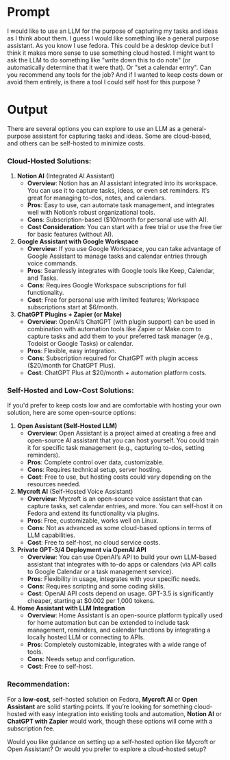 # Prompt

I would like to use an LLM for the purpose of capturing my tasks and ideas as I think about them. I guess I would like something like a general purpose assistant. As you know I use fedora. This could be a desktop device but I think it makes more sense to use something cloud hosted. I might want to ask the LLM to do something like "write down this to do note" (or automatically determine that it were that). Or "set a calendar entry". Can you recommend any tools for the job? And if I wanted to keep costs down or avoid them entirely, is there a tool I could self host for this purpose ?

# Output

There are several options you can explore to use an LLM as a general-purpose assistant for capturing tasks and ideas. Some are cloud-based, and others can be self-hosted to minimize costs.

### Cloud-Hosted Solutions:

1. **Notion AI** (Integrated AI Assistant)
   - **Overview**: Notion has an AI assistant integrated into its workspace. You can use it to capture tasks, ideas, or even set reminders. It’s great for managing to-dos, notes, and calendars.
   - **Pros**: Easy to use, can automate task management, and integrates well with Notion’s robust organizational tools.
   - **Cons**: Subscription-based ($10/month for personal use with AI).
   - **Cost Consideration**: You can start with a free trial or use the free tier for basic features (without AI).
2. **Google Assistant with Google Workspace**
   - **Overview**: If you use Google Workspace, you can take advantage of Google Assistant to manage tasks and calendar entries through voice commands.
   - **Pros**: Seamlessly integrates with Google tools like Keep, Calendar, and Tasks.
   - **Cons**: Requires Google Workspace subscriptions for full functionality.
   - **Cost**: Free for personal use with limited features; Workspace subscriptions start at $6/month.
3. **ChatGPT Plugins + Zapier (or Make)**
   - **Overview**: OpenAI’s ChatGPT (with plugin support) can be used in combination with automation tools like Zapier or Make.com to capture tasks and add them to your preferred task manager (e.g., Todoist or Google Tasks) or calendar.
   - **Pros**: Flexible, easy integration.
   - **Cons**: Subscription required for ChatGPT with plugin access ($20/month for ChatGPT Plus).
   - **Cost**: ChatGPT Plus at $20/month + automation platform costs.

### Self-Hosted and Low-Cost Solutions:

If you'd prefer to keep costs low and are comfortable with hosting your own solution, here are some open-source options:

1. **Open Assistant (Self-Hosted LLM)**
   - **Overview**: Open Assistant is a project aimed at creating a free and open-source AI assistant that you can host yourself. You could train it for specific task management (e.g., capturing to-dos, setting reminders).
   - **Pros**: Complete control over data, customizable.
   - **Cons**: Requires technical setup, server hosting.
   - **Cost**: Free to use, but hosting costs could vary depending on the resources needed.
2. **Mycroft AI** (Self-Hosted Voice Assistant)
   - **Overview**: Mycroft is an open-source voice assistant that can capture tasks, set calendar entries, and more. You can self-host it on Fedora and extend its functionality via plugins.
   - **Pros**: Free, customizable, works well on Linux.
   - **Cons**: Not as advanced as some cloud-based options in terms of LLM capabilities.
   - **Cost**: Free to self-host, no cloud service costs.
3. **Private GPT-3/4 Deployment via OpenAI API**
   - **Overview**: You can use OpenAI’s API to build your own LLM-based assistant that integrates with to-do apps or calendars (via API calls to Google Calendar or a task management service).
   - **Pros**: Flexibility in usage, integrates with your specific needs.
   - **Cons**: Requires scripting and some coding skills.
   - **Cost**: OpenAI API costs depend on usage. GPT-3.5 is significantly cheaper, starting at $0.002 per 1,000 tokens.
4. **Home Assistant with LLM Integration**
   - **Overview**: Home Assistant is an open-source platform typically used for home automation but can be extended to include task management, reminders, and calendar functions by integrating a locally hosted LLM or connecting to APIs.
   - **Pros**: Completely customizable, integrates with a wide range of tools.
   - **Cons**: Needs setup and configuration.
   - **Cost**: Free to self-host.

### Recommendation:

For a **low-cost**, self-hosted solution on Fedora, **Mycroft AI** or **Open Assistant** are solid starting points. If you’re looking for something cloud-hosted with easy integration into existing tools and automation, **Notion AI** or **ChatGPT with Zapier** would work, though these options will come with a subscription fee.

Would you like guidance on setting up a self-hosted option like Mycroft or Open Assistant? Or would you prefer to explore a cloud-hosted setup?
